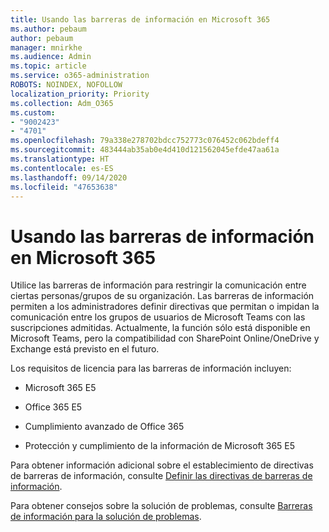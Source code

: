 ```yaml
---
title: Usando las barreras de información en Microsoft 365
ms.author: pebaum
author: pebaum
manager: mnirkhe
ms.audience: Admin
ms.topic: article
ms.service: o365-administration
ROBOTS: NOINDEX, NOFOLLOW
localization_priority: Priority
ms.collection: Adm_O365
ms.custom:
- "9002423"
- "4701"
ms.openlocfilehash: 79a338e278702bdcc752773c076452c062bdeff4
ms.sourcegitcommit: 483444ab35ab0e4d410d121562045efde47aa61a
ms.translationtype: HT
ms.contentlocale: es-ES
ms.lasthandoff: 09/14/2020
ms.locfileid: "47653638"
---
```

# <a name="using-information-barriers-in-microsoft-365"></a>Usando las barreras de información en Microsoft 365

Utilice las barreras de información para restringir la comunicación entre ciertas personas/grupos de su organización. Las barreras de información permiten a los administradores definir directivas que permitan o impidan la comunicación entre los grupos de usuarios de Microsoft Teams con las suscripciones admitidas.  Actualmente, la función sólo está disponible en Microsoft Teams, pero la compatibilidad con SharePoint Online/OneDrive y Exchange está previsto en el futuro.

Los requisitos de licencia para las barreras de información incluyen:

- Microsoft 365 E5

- Office 365 E5

- Cumplimiento avanzado de Office 365

- Protección y cumplimiento de la información de Microsoft 365 E5

Para obtener información adicional sobre el establecimiento de directivas de barreras de información, consulte [ Definir las directivas de barreras de información](https://docs.microsoft.com/microsoft-365/compliance/information-barriers-policies).

Para obtener consejos sobre la solución de problemas, consulte [ Barreras de información para la solución de problemas](https://docs.microsoft.com/microsoft-365/compliance/information-barriers-troubleshooting).
